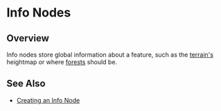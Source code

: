 # Info Nodes

## Overview

Info nodes store global information about a feature, such as the [terrain's][terrain] heightmap or where [forests][forest] should be.

## See Also

- [Creating an Info Node](/docs/guides/create-info.md)

[terrain]: /into-the-woods/info/terrain
[forest]: /into-the-woods/info/forest
